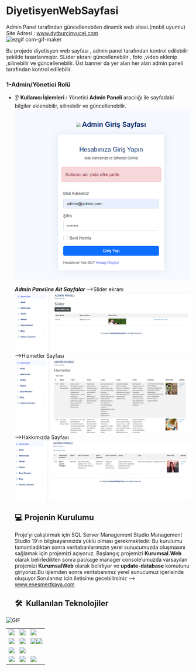# DiyetisyenWebSayfasi
Admin Panel tarafindan güncellenebilen dinamik web sitesi.(mobil uyumlu)
<br>
Site Adresi : www.dytburcinyucel.com
<br>
![ezgif com-gif-maker](https://github.com/enmertkaya/DiyetisyenWebSayfasi/assets/151652097/211776a6-2fbf-44ff-947f-0e07c9dad96e)

Bu projede diyetisyen web sayfası , admin panel tarafından kontrol edilebilir şekilde tasarlanmıştır. SLider ekranı güncellenebilir , foto ,video eklenip ,silinebilir ve güncellenebilir.
Üst banner da yer alan her alan admin paneli tarafından kontrol edilebilir. 

### 1-Admin/Yönetici Rolü 

* :ear: ​**Kullanıcı İşlemleri :** Yönetici **Admin Paneli** aracılığı ile  sayfadaki bilgiler eklenebilir, silinebilir ve güncellenebilir.
  ![](image/admingiris.png)

  ***Admin Paneline Ait Sayfalar***
  -->Slider ekranı
  <br>
  ![](image/SliderEkrani.png)
  -->Hizmetler Sayfası
  <br>
  ![](image/Hizmetler.png)
  -->Hakkımızda Sayfası
  <br>
  ![](image/Hakkimizda.png)

    ## :computer: Projenin Kurulumu

   Proje’yi çalıştırmak için SQL Server Management Studio Management Studio 19’ın bilgisayarınızda yüklü olması gerekmektedir. Bu kurulumu tamamladıktan sonra veritabanlarımızın yerel sunucumuzda oluşmasını sağlamak için projemizi açıyoruz. Başlangıç projemizi **Kurumsal.Web** olarak belirledikten sonra package manager console’umuzda varsayılan projemizi **KurumsalWeb** olarak belirliyor ve **update-database** komutunu giriyoruz.Bu işlemden sonra veritabanımız yerel sunucumuz içerisinde oluşuyor.Sorularınız icin iletisime gecebilirsiniz --> www.enesmertkaya.com

  <h2> 🛠 &nbsp;Kullanılan Teknolojiler</h2>

<img alt="GIF" src="https://i.pinimg.com/originals/e4/26/70/e426702edf874b181aced1e2fa5c6cde.gif" />

<table style"float:right;">
  <tr>
    <td><img src="https://img.shields.io/badge/-JavaScript-black?style=flat&logo=javascript"/></td>
    <td><img src="https://img.shields.io/badge/-HTML5-E34F26?style=flat&logo=html5&logoColor=white"></td>
    <td><img src="https://img.shields.io/badge/-Identity-5C2D91?style=flat&logo=.net&logoColor=white"/></td>
  </tr>
  <tr>
    <td><img src="https://img.shields.io/badge/-FluentValidation-CC2927?style=flat-square&logo=.net&logoColor=ffffff"/></td>
    <td><img src="https://img.shields.io/badge/-AutoMapper-5C2D91?style=flat&logo=.net&logoColor=white"/</td>
    <td><img src="https://img.shields.io/badge/-EntityFramework-5C2D91?style=flat&logo=.net&logoColor=white"/><img src="https://img.shields.io/badge/-ASP.NET-5C2D91?style=flat&logo=.net&logoColor=white"/></td>
  </tr>
  <tr>
    <td> <img src="https://img.shields.io/badge/-Git-black?style=flat&logo=git"/></td>
    <td><img src="https://img.shields.io/badge/-json-02569B?style=flat&logo=json"/></td>
  </tr>
  <tr>
    <td><img src="https://img.shields.io/badge/-Bootstrap-563D7C?style=flat&logo=bootstrap"/></td>
 		<td><img src="https://img.shields.io/badge/-CSS3-1572B6?style=flat&logo=css3"/></td>
    <td><img src="https://img.shields.io/badge/-Sql%20Server-CC2927?style=flat-square&logo=microsoft-sql-server&logoColor=ffffff"/></td>
  </tr>
</table>
